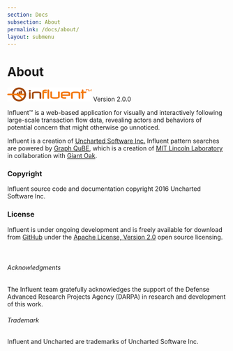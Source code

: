 ```yaml
---
section: Docs
subsection: About
permalink: /docs/about/
layout: submenu
---
```


About
=====

<img src="../../img/resources/influent-color.png" class="screenshot" alt="Influent Logo" />
<span class="version">Version 2.0.0</span>

Influent™ is a web-based application for visually and interactively following large-scale transaction flow data, revealing actors and behaviors of potential concern that might otherwise go unnoticed.

Influent is a creation of [Uncharted Software Inc.](http://uncharted.software/) Influent pattern searches are powered by [Graph QuBE](https://github.com/mitll/graph-qube), which is a creation of [MIT Lincoln Laboratory](https://www.ll.mit.edu/) in collaboration with [Giant Oak](http://www.giantoak.com/).

### Copyright ###

Influent source code and documentation copyright 2016 Uncharted Software Inc.

### License ###

Influent is under ongoing development and is freely available for download from [GitHub](https://github.com/unchartedsoftware/influent) under the [Apache License, Version 2.0](http://www.apache.org/licenses/LICENSE-2.0) open source licensing.
<br><br><br>

<h6 class="fine">Acknowledgments</h6>
<p class="fine-print">The Influent team gratefully acknowledges the support of the Defense Advanced Research Projects Agency (DARPA) in research and development of this work.</p>

<h6 class="fine">Trademark</h6>
<p class="fine-print">Influent and Uncharted are trademarks of Uncharted Software Inc.</p>